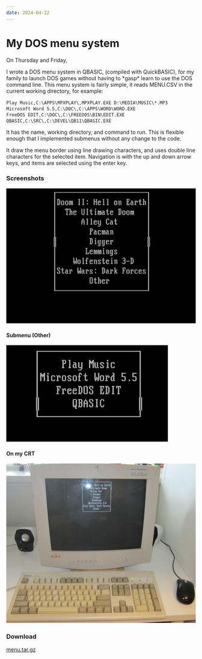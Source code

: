 ```yaml
---
date: 2024-04-22
---
```


# My DOS menu system

On Thursday and Friday,

I wrote a DOS menu system in QBASIC, (compiled with QuickBASIC), for my family to launch DOS games without having to \*gasp\* learn to use the DOS command line.
This menu system is fairly simple, it reads MENU.CSV in the current working directory, for example:

```
Play Music,C:\APPS\MPXPLAY\,MPXPLAY.EXE D:\MEDIA\MUSIC\*.MP3
Microsoft Word 5.5,C:\DOC\,C:\APPS\WORD\WORD.EXE
FreeDOS EDIT,C:\DOC\,C:\FREEDOS\BIN\EDIT.EXE
QBASIC,C:\SRC\,C:\DEVEL\QB11\QBASIC.EXE
```

It has the name, working directory, and command to run.
This is flexible enough that I implemented submenus without any change to the code.

It draw the menu border using line drawing characters, and uses double line characters for the selected item.
Navigation is with the up and down arrow keys, and items are selected using the enter key.

### Screenshots

![](/Menu_Shot_1.png)
#### Submenu (Other)
![](/Menu_Shot_2.png)
#### On my CRT
![](/CRT_DOS_1.png)

### Download
[menu.tar.gz](https://ebruce613.tilde.team/files/menu.tar.gz)
